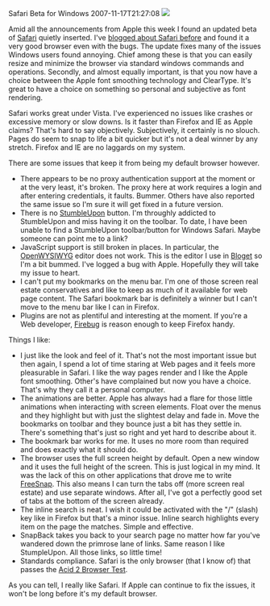 Safari Beta for Windows
2007-11-17T21:27:08
![](http://images.apple.com/safari/images/contentfooter_webdev20070611.png) 

Amid all the announcements from Apple this week I found an updated beta of [Safari](http://www.apple.com/safari/) quietly inserted. I've [blogged about Safari before](/blog/post/2007/06/12/safari-on-windows) and found it a very good browser even with the bugs. The update fixes many of the issues Windows users found annoying. Chief among these is that you can easily resize and minimize the browser via standard windows commands and operations. Secondly, and almost equally important, is that you now have a choice between the Apple font smoothing technology and ClearType. It's great to have a choice on something so personal and subjective as font rendering.

Safari works great under Vista. I've experienced no issues like crashes or excessive memory or slow downs. Is it faster than Firefox and IE as Apple claims? That's hard to say objectively. Subjectively, it certainly is no slouch. Pages do seem to snap to life a bit quicker but it's not a deal winner by any stretch. Firefox and IE are no laggards on my system.

There are some issues that keep it from being my default browser however.

  * There appears to be no proxy authentication support at the moment or at the very least, it's broken. The proxy here at work requires a login and after entering credentials, it faults. Bummer. Others have also reported the same issue so I'm sure it will get fixed in a future version.
  * There is no [StumbleUpon](http://www.stumbleupon.com/) button. I'm throughly addicted to StumbleUpon and miss having it on the toolbar. To date, I have been unable to find a StumbleUpon toolbar/button for Windows Safari. Maybe someone can point me to a link?
  * JavaScript support is still broken in places. In particular, the [OpenWYSIWYG](http://www.openwebware.com/products/openwysiwyg/) editor does not work. This is the editor I use in [Bloget](http://mike-ward.net/bloget) so I'm a bit bummed. I've logged a bug with Apple. Hopefully they will take my issue to heart.
  * I can't put my bookmarks on the menu bar. I'm one of those screen real estate conservatives and like to keep as much of it available for web page content. The Safari bookmark bar is definitely a winner but I can't move to the menu bar like I can in Firefox.
  * Plugins are not as plentiful and interesting at the moment. If you're a Web developer, [Firebug](https://addons.mozilla.org/en-US/firefox/addon/1843) is reason enough to keep Firefox handy. 

Things I like:

  * I just like the look and feel of it. That's not the most important issue but then again, I spend a lot of time staring at Web pages and it feels more pleasurable in Safari. I like the way pages render and I like the Apple font smoothing. Other's have complained but now you have a choice. That's why they call it a personal computer.
  * The animations are better. Apple has always had a flare for those little animations when interacting with screen elements. Float over the menus and they highlight but with just the slightest delay and fade in. Move the bookmarks on toolbar and they bounce just a bit has they settle in. There's something that's just so right and yet hard to describe about it.
  * The bookmark bar works for me. It uses no more room than required and does exactly what it should do.
  * The browser uses the full screen height by default. Open a new window and it uses the full height of the screen. This is just logical in my mind. It was the lack of this on other applications that drove me to write [FreeSnap](http://mike-ward.net/freesnap). This also means I can turn the tabs off (more screen real estate) and use separate windows. After all, I've got a perfectly good set of tabs at the bottom of the screen already.
  * The inline search is neat. I wish it could be activated with the "/" (slash) key like in Firefox but that's a minor issue. Inline search highlights every item on the page the matches. Simple and effective.
  * SnapBack takes you back to your search page no matter how far you've wandered down the primrose lane of links. Same reason I like StumpleUpon. All those links, so little time!
  * Standards compliance. Safari is the only browser (that I know of) that passes the [Acid 2 Browser Test](http://www.webstandards.org/action/acid2/).

As you can tell, I really like Safari. If Apple can continue to fix the issues, it won't be long before it's my default browser.

